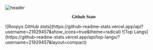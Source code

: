 ![header](https://capsule-render.vercel.app/api?type=waving&color=FFC0CB&height=300&section=header&text=Roopy%20Github&fontSize=90)

<div>
  <p class="tit" style="font-family: 'Romanesco', cursive; text-align: center;"><b>Github State</b></p>
  ![Roopys GitHub stats](https://github-readme-stats.vercel.app/api?username=21929457&show_icons=true&theme=radical)
  ![Top Langs](https://github-readme-stats.vercel.app/api/top-langs/?username=21929457&layout=compact)
</div>
